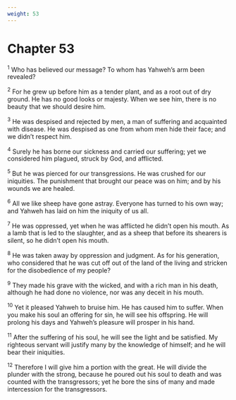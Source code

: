 ```yaml
---
weight: 53
---
```


# Chapter 53

<sup>1</sup> Who has believed our message? To whom has Yahweh’s arm been revealed? 

<sup>2</sup> For he grew up before him as a tender plant, and as a root out of dry ground. He has no good looks or majesty. When we see him, there is no beauty that we should desire him. 

<sup>3</sup> He was despised and rejected by men, a man of suffering and acquainted with disease. He was despised as one from whom men hide their face; and we didn’t respect him. 

<sup>4</sup> Surely he has borne our sickness and carried our suffering; yet we considered him plagued, struck by God, and afflicted. 

<sup>5</sup> But he was pierced for our transgressions. He was crushed for our iniquities. The punishment that brought our peace was on him; and by his wounds we are healed. 

<sup>6</sup> All we like sheep have gone astray. Everyone has turned to his own way; and Yahweh has laid on him the iniquity of us all. 

<sup>7</sup> He was oppressed, yet when he was afflicted he didn’t open his mouth. As a lamb that is led to the slaughter, and as a sheep that before its shearers is silent, so he didn’t open his mouth. 

<sup>8</sup> He was taken away by oppression and judgment. As for his generation, who considered that he was cut off out of the land of the living and stricken for the disobedience of my people? 

<sup>9</sup> They made his grave with the wicked, and with a rich man in his death, although he had done no violence, nor was any deceit in his mouth. 

<sup>10</sup> Yet it pleased Yahweh to bruise him. He has caused him to suffer. When you make his soul an offering for sin, he will see his offspring. He will prolong his days and Yahweh’s pleasure will prosper in his hand. 

<sup>11</sup> After the suffering of his soul, he will see the light and be satisfied. My righteous servant will justify many by the knowledge of himself; and he will bear their iniquities. 

<sup>12</sup> Therefore I will give him a portion with the great. He will divide the plunder with the strong, because he poured out his soul to death and was counted with the transgressors; yet he bore the sins of many and made intercession for the transgressors. 


